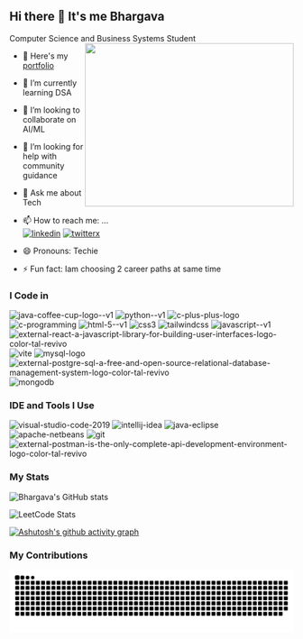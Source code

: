 ## Hi there 👋 It's me Bhargava

Computer Science and Business Systems Student
<img align="right" width="370" height="290" src="https://i.pinimg.com/originals/47/f0/34/47f0342cec72b800463bf003eac1257e.gif">

- 🔭 Here's my [portfolio](https://bhargava562.github.io/my-portfolio/)
- 🌱 I’m currently learning DSA
- 👯 I’m looking to collaborate on AI/ML
- 🤔 I’m looking for help with community guidance
- 💬 Ask me about Tech
- 📫 How to reach me: ...
  <br /> [<img width="48" height="48" src="https://img.icons8.com/color/48/linkedin.png" alt="linkedin"/>](https://www.linkedin.com/in/bhargava-a-a1426b325/)
[<img width="48" height="48" src="https://img.icons8.com/fluency-systems-filled/48/twitterx.png" alt="twitterx"/>](https://x.com/BhargavaA273345)

- 😄 Pronouns: Techie
- ⚡ Fun fact: Iam choosing 2 career paths at same time 

### I Code in 
<img width="50" height="50" src="https://img.icons8.com/color/50/java-coffee-cup-logo--v1.png" alt="java-coffee-cup-logo--v1"/> <img width="50" height="50" src="https://img.icons8.com/color/50/python--v1.png" alt="python--v1"/> <img width="50" height="50" src="https://img.icons8.com/color/50/c-plus-plus-logo.png" alt="c-plus-plus-logo"/> <img width="50" height="50" src="https://img.icons8.com/color/50/c-programming.png" alt="c-programming"/> <img width="50" height="50" src="https://img.icons8.com/color/50/html-5--v1.png" alt="html-5--v1"/> <img width="50" height="50" src="https://img.icons8.com/color/50/css3.png" alt="css3"/> <img width="50" height="50" src="https://img.icons8.com/color/50/tailwindcss.png" alt="tailwindcss"/> <img width="50" height="50" src="https://img.icons8.com/color/50/javascript--v1.png" alt="javascript--v1"/> <img width="50" height="50" src="https://img.icons8.com/external-tal-revivo-color-tal-revivo/50/external-react-a-javascript-library-for-building-user-interfaces-logo-color-tal-revivo.png" alt="external-react-a-javascript-library-for-building-user-interfaces-logo-color-tal-revivo"/> <img width="50" height="50" src="https://img.icons8.com/fluency/50/vite.png" alt="vite"/> <img width="50" height="50" src="https://img.icons8.com/fluency/50/mysql-logo.png" alt="mysql-logo"/> <img width="50" height="50" src="https://img.icons8.com/external-tal-revivo-color-tal-revivo/50/external-postgre-sql-a-free-and-open-source-relational-database-management-system-logo-color-tal-revivo.png" alt="external-postgre-sql-a-free-and-open-source-relational-database-management-system-logo-color-tal-revivo"/> <img width="50" height="50" src="https://img.icons8.com/color/50/mongodb.png" alt="mongodb"/> 

### IDE and Tools I Use
<img width="50" height="50" src="https://img.icons8.com/color/50/visual-studio-code-2019.png" alt="visual-studio-code-2019"/> <img width="50" height="50" src="https://img.icons8.com/color/50/intellij-idea.png" alt="intellij-idea"/> <img width="50" height="50" src="https://img.icons8.com/officexs/50/java-eclipse.png" alt="java-eclipse"/> <img width="50" height="50" src="https://img.icons8.com/color/50/apache-netbeans.png" alt="apache-netbeans"/> <img width="50" height="50" src="https://img.icons8.com/color/50/git.png" alt="git"/> <img width="50" height="50" src="https://img.icons8.com/external-tal-revivo-color-tal-revivo/50/external-postman-is-the-only-complete-api-development-environment-logo-color-tal-revivo.png" alt="external-postman-is-the-only-complete-api-development-environment-logo-color-tal-revivo"/>

### My Stats
![Bhargava's GitHub stats](https://github-readme-stats.vercel.app/api?username=bhargava562&theme=vue-dark&show_icons=true)

![LeetCode Stats](https://leetcard.jacoblin.cool/Bhargava2525?theme=dark&font=JetBrains%20Mono&ext=heatmap)

[![Ashutosh's github activity graph](https://github-readme-activity-graph.vercel.app/graph?username=bhargava562&bg_color=000000&color=ffffff&line=007002&point=11ff00&area=true&hide_border=true)](https://github.com/ashutosh00710/github-readme-activity-graph)

### My Contributions
<p align="center">
  <picture>
    <source media="(prefers-color-scheme: dark)" srcset="https://github.com/bhargava562/bhargava562/blob/output/github-snake-dark.svg">
    <img alt="snake gif" src="https://github.com/bhargava562/bhargava562/blob/output/github-snake.svg">
  </picture>
</p>
